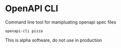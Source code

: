 # OpenAPI CLI

Command line tool for manipluating openapi spec files

`openapi-cli pizza`

This is alpha software, do not use in production